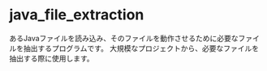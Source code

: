 # java_file_extraction
あるJavaファイルを読み込み、そのファイルを動作させるために必要なファイルを抽出するプログラムです。
大規模なプロジェクトから、必要なファイルを抽出する際に使用します。